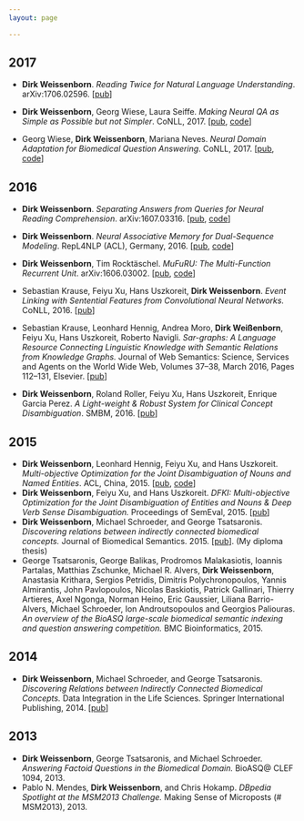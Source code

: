 ```yaml
---
layout: page

---
```


2017
----

*   **Dirk Weissenborn**. _Reading Twice for Natural Language Understanding_. arXiv:1706.02596. [[pub](https://arxiv.org/abs/1706.02596)]

*   **Dirk Weissenborn**, Georg Wiese, Laura Seiffe. _Making Neural QA as Simple as Possible but not Simpler_. CoNLL, 2017. [[pub](https://www.aclweb.org/anthology/K/K17/K17-1028.pdf), [code](https://github.com/georgwiese/biomedical-qa)]

*   Georg Wiese, **Dirk Weissenborn**, Mariana Neves. _Neural Domain Adaptation for Biomedical Question Answering_. CoNLL, 2017. [[pub](https://www.aclweb.org/anthology/K/K17/K17-1029.pdf), [code](https://github.com/georgwiese/biomedical-qa)]

2016
----

*   **Dirk Weissenborn**. _Separating Answers from Queries for Neural Reading Comprehension_. arXiv:1607.03316. [[pub](http://arxiv.org/abs/1607.03316), [code](https://github.com/dirkweissenborn/qa_network)]

*   **Dirk Weissenborn**. _Neural Associative Memory for Dual-Sequence Modeling_. RepL4NLP (ACL), Germany, 2016. [[pub](http://arxiv.org/abs/1606.03864), [code](https://github.com/dirkweissenborn/dual_am_rnn)]

*   **Dirk Weissenborn**, Tim Rocktäschel. _MuFuRU: The Multi-Function Recurrent Unit_. arXiv:1606.03002. [[pub](https://arxiv.org/abs/1606.03002), [code](https://github.com/dirkweissenborn/mufuru)]

*   Sebastian Krause, Feiyu Xu, Hans Uszkoreit, **Dirk Weissenborn**. _Event Linking with Sentential Features from Convolutional Neural Networks._ CoNLL, 2016. [[pub](http://sebastiankrause.net/papers/CoNLL16-event-linking.pdf)]

*   Sebastian Krause, Leonhard Hennig, Andrea Moro, **Dirk Weißenborn**, Feiyu Xu, Hans Uszkoreit, Roberto Navigli. _Sar-graphs: A Language Resource Connecting Linguistic Knowledge with Semantic Relations from Knowledge Graphs._ Journal of Web Semantics: Science, Services and Agents on the World Wide Web, Volumes 37–38, March 2016, Pages 112–131, Elsevier. [[pub](http://sebastiankrause.net/papers/jws-article-20160311-public.pdf)]

*   **Dirk Weissenborn**, Roland Roller, Feiyu Xu, Hans Uszkoreit, Enrique Garcia Perez. _A Light-weight & Robust System for Clinical Concept Disambiguation_. SMBM, 2016. [[pub](https://pdfs.semanticscholar.org/14ac/e244f69306f5b33770f8e7ec5262d48af6ef.pdf)]

2015
----

*   **Dirk Weissenborn**, Leonhard Hennig, Feiyu Xu, and Hans Uszkoreit. _Multi-objective Optimization for the Joint Disambiguation of Nouns and Named Entities_. ACL, China, 2015\. [[pub](http://www.dfki.de/lt/publication_show.php?id=7736), [code](https://bitbucket.org/dfki-lt-re-group/mood)]
*   **Dirk Weissenborn**, Feiyu Xu, and Hans Uszkoreit. _DFKI: Multi-objective Optimization for the Joint Disambiguation of Entities and Nouns & Deep Verb Sense Disambiguation._ Proceedings of SemEval, 2015\. [[pub](http://www.dfki.de/lt/publication_show.php?id=7737)]
*   **Dirk Weissenborn**, Michael Schroeder, and George Tsatsaronis. _Discovering relations between indirectly connected biomedical concepts._ Journal of Biomedical Semantics. 2015\. [[pub](http://www.ncbi.nlm.nih.gov/pmc/articles/PMC4492092/)]. (My diploma thesis)
*   George Tsatsaronis, George Balikas, Prodromos Malakasiotis, Ioannis Partalas, Matthias Zschunke, Michael R. Alvers, **Dirk Weissenborn**, Anastasia Krithara, Sergios Petridis, Dimitris Polychronopoulos, Yannis Almirantis, John Pavlopoulos, Nicolas Baskiotis, Patrick Gallinari, Thierry Artieres, Axel Ngonga, Norman Heino, Eric Gaussier, Liliana Barrio-Alvers, Michael Schroeder, Ion Androutsopoulos and Georgios Paliouras. _An overview of the BioASQ large-scale biomedical semantic indexing and question answering competition._ BMC Bioinformatics, 2015.

2014
----

*   **Dirk Weissenborn**, Michael Schroeder, and George Tsatsaronis. _Discovering Relations between Indirectly Connected Biomedical Concepts._ Data Integration in the Life Sciences. Springer International Publishing, 2014\. [[pub](https://www.researchgate.net/publication/261398124_Discovering_Relations_between_Indirectly_Connected_Biomedical_Concepts)]

2013
----

*   **Dirk Weissenborn**, George Tsatsaronis, and Michael Schroeder. _Answering Factoid Questions in the Biomedical Domain._ BioASQ@ CLEF 1094, 2013.
*   Pablo N. Mendes, **Dirk Weissenborn**, and Chris Hokamp. _DBpedia Spotlight at the MSM2013 Challenge._ Making Sense of Microposts (# MSM2013), 2013.

